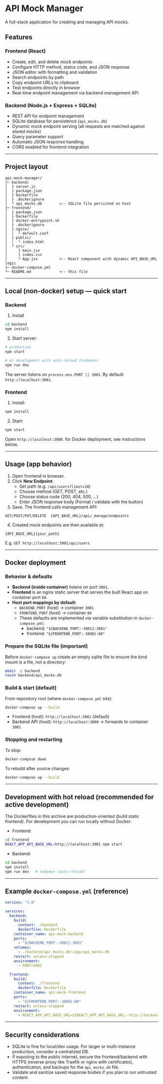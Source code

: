 # API Mock Manager

A full-stack application for creating and managing API mocks.

## Features

### Frontend (React)
- Create, edit, and delete mock endpoints
- Configure HTTP method, status code, and JSON response
- JSON editor with formatting and validation
- Search endpoints by path
- Copy endpoint URLs to clipboard
- Test endpoints directly in browser
- Real-time endpoint management via backend management API

### Backend (Node.js + Express + SQLite)
- REST API for endpoint management
- SQLite database for persistence (`api_mocks.db`)
- Dynamic mock endpoint serving (all requests are matched against stored mocks)
- Query parameter support
- Automatic JSON response handling
- CORS enabled for frontend integration

---

## Project layout

```
api-mock-manager/
├─ backend/
│  ├ server.js
│  ├ package.json
│  ├ Dockerfile
│  ├ .dockerignore
│  └ api_mocks.db        <-- SQLite file persisted on host
├─ frontend/
│  ├ package.json
│  ├ Dockerfile
│  ├ docker-entrypoint.sh
│  ├ .dockerignore
│  ├ nginx/
│  │  └ default.conf
│  ├ public/
│  │  └ index.html
│  └ src/
│     ├ main.jsx
│     ├ index.css
│     └ App.jsx          <-- React component with dynamic API_BASE_URL logic
├─ docker-compose.yml
└─ README.md             <-- this file
```

---

## Local (non-docker) setup — quick start

### Backend
1. Install
```bash
cd backend
npm install
```
2. Start server:
```bash
# production
npm start

# or development with auto-reload (nodemon)
npm run dev
```
The server listens on `process.env.PORT || 3001`. By default: `http://localhost:3001`.

### Frontend
1. Install:
```bash
npm install
```
2. Start:
```bash
npm start
```
Open `http://localhost:3000`. for Docker deployment, see instructions below.

---

## Usage (app behavior)

1. Open frontend in browser.
2. Click **New Endpoint**:
   - Set path (e.g. `/api/users?limit=10`)
   - Choose method (GET, POST, etc.)
   - Choose status code (200, 404, 500, ...)
   - Enter JSON response body (Format / validate with the button)
3. Save. The frontend calls management API:
```
GET/POST/PUT/DELETE  {API_BASE_URL}/api/_manage/endpoints
```
4. Created mock endpoints are then available at:
```
{API_BASE_URL}{your_path}
```
E.g. `GET http://localhost:3001/api/users`

---

## Docker deployment

### Behavior & defaults
- **Backend (inside container)** listens on port `3001`.
- **Frontend** is an nginx static server that serves the built React app on container port `80`.
- **Host port mappings by default**:
  - `BACKEND_PORT` (host) → container `3001`
  - `FRONTEND_PORT` (host) → container `80`
  - These defaults are implemented via variable substitution in `docker-compose.yml`:
    - backend: `"${BACKEND_PORT:-3001}:3001"`
    - frontend: `"${FRONTEND_PORT:-3000}:80"`

### Prepare the SQLite file (important)
Before `docker-compose up` create an empty sqlite file to ensure the bind mount is a file, not a directory:
```bash
mkdir -p backend
touch backend/api_mocks.db
```

### Build & start (default)
From repository root (where `docker-compose.yml` sits):
```bash
docker-compose up --build
```
- Frontend (host): `http://localhost:3001` (default)
- Backend API (host): `http://localhost:3000` → forwards to container `3001`

### Stopping and restarting
To stop:
```bash
docker-compose down
```
To rebuild after source changes:
```bash
docker-compose up --build
```

---

## Development with hot reload (recommended for active development)

The Dockerfiles in this archive are production-oriented (build static frontend). For development you can run locally without Docker:

- Frontend:
```bash
cd frontend
REACT_APP_API_BASE_URL=http://localhost:3001 npm start
```

- Backend:
```bash
cd backend
npm install
npm run dev   # nodemon (auto-reload)
```

---

## Example `docker-compose.yml` (reference)

```yaml
version: "3.8"

services:
  backend:
    build:
      context: ./backend
      dockerfile: Dockerfile
    container_name: api-mock-backend
    ports:
      - "${BACKEND_PORT:-3001}:3001"
    volumes:
      - ./backend/api_mocks.db:/app/api_mocks.db
    restart: unless-stopped
    environment:
      - PORT=3001

  frontend:
    build:
      context: ./frontend
      dockerfile: Dockerfile
    container_name: api-mock-frontend
    ports:
      - "${FRONTEND_PORT:-3000}:80"
    restart: unless-stopped
    environment:
      - REACT_APP_API_BASE_URL=${REACT_APP_API_BASE_URL:-http://backend:3001}
```

---

## Security considerations

- SQLite is fine for local/dev usage. For larger or multi-instance production, consider a centralized DB.
- If exposing to the public internet, secure the frontend/backend with HTTPS (reverse proxy like Traefik or nginx with certificates), authentication, and backups for the `api_mocks.db` file.
- Validate and sanitize saved response bodies if you plan to run untrusted content.
